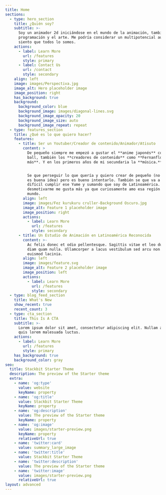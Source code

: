 ```yaml
---
title: Home
sections:
  - type: hero_section
    title: ¿Quién soy?
    subtitle: >-
      Soy un animador 2d iniciándose en el mundo de la animación, también la
      programación y el arte. Me podría considerar un multipotencial aunque
      siento que todos lo somos.
    actions:
      - label: Learn More
        url: /features
        style: primary
      - label: Contact Us
        url: /contact
        style: secondary
    align: left
    image: images/Perspectiva.jpg
    image_alt: Hero placeholder image
    image_position: right
    has_background: true
    background:
      background_color: blue
      background_image: images/diagonal-lines.svg
      background_image_opacity: 20
      background_image_size: auto
      background_image_repeat: repeat
  - type: features_section
    title: ¿Qué es lo que quiero hacer?
    features:
      - title: Ser un Youtuber/Creador de contenido/Animador/Atisuto
        content: >
          De pequeño siempre me empezó a gustar el **anime japonés** como dragon
          ball, también los **creadores de contenido** como **Fernanfloo y
          más**. Y en los primeros años de mi secundaria la **música.**


          Se que perseguir lo que quería y quiero crear de pequeño (no siempre
          es buena idea) pero es bueno intentarlo. También se que va a ser muy
          difícil cumplir ese Yume y sumando que soy de Latinoamérica. En vez de
          desmotivarme me gusta más ya que curiosamente amo esa región del
          mundo.
        align: left
        image: images/Fez kurukuru cruller-Background Oscuro.jpg
        image_alt: Feature 1 placeholder image
        image_position: right
        actions:
          - label: Learn More
            url: /features
            style: secondary
      - title: Un Estudio de Animación en Latinoamérica Reconocida
        content: >-
          Ac felis donec et odio pellentesque. Sagittis vitae et leo duis ut
          diam quam nulla. Ullamcorper a lacus vestibulum sed arcu non odio
          euismod lacinia.
        align: left
        image: images/feature.svg
        image_alt: Feature 2 placeholder image
        image_position: left
        actions:
          - label: Learn More
            url: /features
            style: secondary
  - type: blog_feed_section
    title: What's New
    show_recent: true
    recent_count: 3
  - type: cta_section
    title: This Is A CTA
    subtitle: >-
      Lorem ipsum dolor sit amet, consectetur adipiscing elit. Nullam a metus
      quis lorem malesuada luctus.
    actions:
      - label: Learn More
        url: /features
        style: primary
    has_background: true
    background_color: gray
seo:
  title: Stackbit Starter Theme
  description: The preview of the Starter theme
  extra:
    - name: 'og:type'
      value: website
      keyName: property
    - name: 'og:title'
      value: Stackbit Starter Theme
      keyName: property
    - name: 'og:description'
      value: The preview of the Starter theme
      keyName: property
    - name: 'og:image'
      value: images/starter-preview.png
      keyName: property
      relativeUrl: true
    - name: 'twitter:card'
      value: summary_large_image
    - name: 'twitter:title'
      value: Stackbit Starter Theme
    - name: 'twitter:description'
      value: The preview of the Starter theme
    - name: 'twitter:image'
      value: images/starter-preview.png
      relativeUrl: true
layout: advanced
---
```

